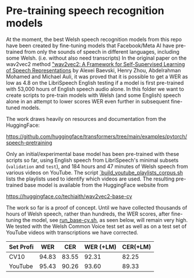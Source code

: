 # Pre-training speech recognition models 

At the moment, the best Welsh speech recognition models from this repo have been created by fine-tuning models that Facebook/Meta AI have pre-trained from only the sounds of speech in different languages, including some Welsh. (i.e. without also need transcripts) In the original paper on the wav2vec2 method ["wav2vec2: A Framework for Self-Supervised Learning of Speech Representations](https://arxiv.org/abs/2006.11477) by Alexei Baevski, Henry Zhou, Abdelrahman Mohamed and Michael Auli, it was proved that it is possible to get a WER as low as 4.8 on the LibriSpeech English testing if a model is first pre-trained with 53,000 hours of English speech audio alone. In this folder we want to create scripts to pre-train models with Welsh (and some English) speech alone in an attempt to lower scores WER even further in subsequent fine-tuned models. 

The work draws heavily on resources and documentation from the HuggingFace:

https://github.com/huggingface/transformers/tree/main/examples/pytorch/speech-pretraining

Only an initial/experimental base model has been pre-trained with these scripts so far, using English speech from LibriSpeech's minimal subsets (`validation` and `test`), and 184 hours and 47 minutes of Welsh speech from various videos on YouTube. The script [`build_youtube_playlists_corpus.sh](../../inference/python/build_youtube_playlists_corpus.sh) lists the playlists used to identify which videos are used. The resulting pre-trained base model is available from the HuggingFace website from

https://huggingface.co/techiaith/wav2vec2-base-cy

The work so far is a proof of concept. Until we have collected thousands of hours of Welsh speech, rather than hundreds, the WER scores, after fine-tuning the model, see [run_base-cy.sh](../fine-tune/python/run_base-cy.sh), as seen below, will remain very high. We tested with the Welsh Common Voice test set as well as on a test set of YouTube videos with transcriptions we have corrected.

|  Set Profi 	|   WER	|  CER 	|   WER (+LM)	|  CER(+LM) 	|    
|---	|---	|---	|---	|---	|
|   CV10	|   94.83	|   83.55	|   92.31	|   82.25	|
|   YouTube	|   95.43	|   90.26	|   93.60	|   89.33	|



